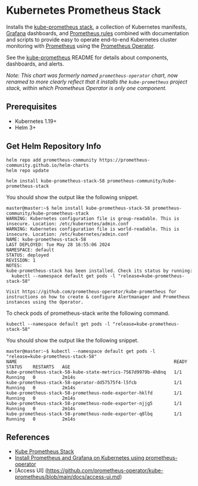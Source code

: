 # Kubernetes Prometheus Stack
Installs the [kube-prometheus stack](https://github.com/prometheus-operator/kube-prometheus), a collection of Kubernetes manifests, [Grafana](http://grafana.com/) dashboards, and [Prometheus rules](https://prometheus.io/docs/prometheus/latest/configuration/recording_rules/) combined with documentation and scripts to provide easy to operate end-to-end Kubernetes cluster monitoring with [Prometheus](https://prometheus.io/) using the [Prometheus Operator](https://github.com/prometheus-operator/prometheus-operator).

See the [kube-prometheus](https://github.com/prometheus-operator/kube-prometheus) README for details about components, dashboards, and alerts.

_Note: This chart was formerly named `prometheus-operator` chart, now renamed to more clearly reflect that it installs the `kube-prometheus` project stack, within which Prometheus Operator is only one component._

## Prerequisites

- Kubernetes 1.19+
- Helm 3+

## Get Helm Repository Info

```shell
helm repo add prometheus-community https://prometheus-community.github.io/helm-charts
helm repo update
```

```shell
helm install kube-prometheus-stack-58 prometheus-community/kube-prometheus-stack
```

You should show the output like the following snippet.
```shell
master@master:~$ helm install kube-prometheus-stack-58 prometheus-community/kube-prometheus-stack
WARNING: Kubernetes configuration file is group-readable. This is insecure. Location: /etc/kubernetes/admin.conf
WARNING: Kubernetes configuration file is world-readable. This is insecure. Location: /etc/kubernetes/admin.conf
NAME: kube-prometheus-stack-58
LAST DEPLOYED: Tue May 28 16:55:06 2024
NAMESPACE: default
STATUS: deployed
REVISION: 1
NOTES:
kube-prometheus-stack has been installed. Check its status by running:
  kubectl --namespace default get pods -l "release=kube-prometheus-stack-58"

Visit https://github.com/prometheus-operator/kube-prometheus for instructions on how to create & configure Alertmanager and Prometheus instances using the Operator.
```

To check pods of prometheus-stack write the following command.

```
kubectl --namespace default get pods -l "release=kube-prometheus-stack-58"
```

You should show the output like the following snippet.
```
master@master:~$ kubectl --namespace default get pods -l "release=kube-prometheus-stack-58"
NAME                                                           READY   STATUS    RESTARTS   AGE
kube-prometheus-stack-58-kube-state-metrics-7567d9979b-4h8nq   1/1     Running   0          2m14s
kube-prometheus-stack-58-operator-dd57575f4-l5fcb              1/1     Running   0          2m14s
kube-prometheus-stack-58-prometheus-node-exporter-hklfd        1/1     Running   0          2m14s
kube-prometheus-stack-58-prometheus-node-exporter-njjg5        1/1     Running   0          2m14s
kube-prometheus-stack-58-prometheus-node-exporter-q8lbq        1/1     Running   0          2m14s
```


## References
- [Kube Prometheus Stack](https://github.com/prometheus-community/helm-charts/blob/main/charts/kube-prometheus-stack/)
- [Install Prometheus and Grafana on Kubernetes using prometheus-operator](https://computingforgeeks.com/setup-prometheus-and-grafana-on-kubernetes/)
- [Access UI] (https://github.com/prometheus-operator/kube-prometheus/blob/main/docs/access-ui.md)
